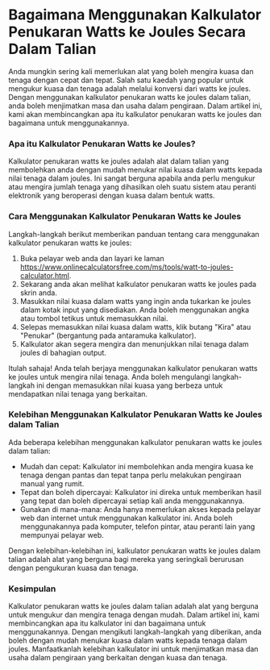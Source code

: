 Bagaimana Menggunakan Kalkulator Penukaran Watts ke Joules Secara Dalam Talian
==============================================================================

Anda mungkin sering kali memerlukan alat yang boleh mengira kuasa dan tenaga dengan cepat dan tepat. Salah satu kaedah yang popular untuk mengukur kuasa dan tenaga adalah melalui konversi dari watts ke joules. Dengan menggunakan kalkulator penukaran watts ke joules dalam talian, anda boleh menjimatkan masa dan usaha dalam pengiraan. Dalam artikel ini, kami akan membincangkan apa itu kalkulator penukaran watts ke joules dan bagaimana untuk menggunakannya.

### Apa itu Kalkulator Penukaran Watts ke Joules?

Kalkulator penukaran watts ke joules adalah alat dalam talian yang membolehkan anda dengan mudah menukar nilai kuasa dalam watts kepada nilai tenaga dalam joules. Ini sangat berguna apabila anda perlu mengukur atau mengira jumlah tenaga yang dihasilkan oleh suatu sistem atau peranti elektronik yang beroperasi dengan kuasa dalam bentuk watts.

### Cara Menggunakan Kalkulator Penukaran Watts ke Joules

Langkah-langkah berikut memberikan panduan tentang cara menggunakan kalkulator penukaran watts ke joules:

1. Buka pelayar web anda dan layari ke laman <https://www.onlinecalculatorsfree.com/ms/tools/watt-to-joules-calculator.html>.
2. Sekarang anda akan melihat kalkulator penukaran watts ke joules pada skrin anda.
3. Masukkan nilai kuasa dalam watts yang ingin anda tukarkan ke joules dalam kotak input yang disediakan. Anda boleh menggunakan angka atau tombol tetikus untuk memasukkan nilai.
4. Selepas memasukkan nilai kuasa dalam watts, klik butang "Kira" atau "Penukar" (bergantung pada antaramuka kalkulator).
5. Kalkulator akan segera mengira dan menunjukkan nilai tenaga dalam joules di bahagian output.

Itulah sahaja! Anda telah berjaya menggunakan kalkulator penukaran watts ke joules untuk mengira nilai tenaga. Anda boleh mengulangi langkah-langkah ini dengan memasukkan nilai kuasa yang berbeza untuk mendapatkan nilai tenaga yang berkaitan.

### Kelebihan Menggunakan Kalkulator Penukaran Watts ke Joules dalam Talian

Ada beberapa kelebihan menggunakan kalkulator penukaran watts ke joules dalam talian:

- Mudah dan cepat: Kalkulator ini membolehkan anda mengira kuasa ke tenaga dengan pantas dan tepat tanpa perlu melakukan pengiraan manual yang rumit.
- Tepat dan boleh dipercayai: Kalkulator ini direka untuk memberikan hasil yang tepat dan boleh dipercayai setiap kali anda menggunakannya.
- Gunakan di mana-mana: Anda hanya memerlukan akses kepada pelayar web dan internet untuk menggunakan kalkulator ini. Anda boleh menggunakannya pada komputer, telefon pintar, atau peranti lain yang mempunyai pelayar web.

Dengan kelebihan-kelebihan ini, kalkulator penukaran watts ke joules dalam talian adalah alat yang berguna bagi mereka yang seringkali berurusan dengan pengukuran kuasa dan tenaga.

### Kesimpulan

Kalkulator penukaran watts ke joules dalam talian adalah alat yang berguna untuk mengukur dan mengira tenaga dengan mudah. Dalam artikel ini, kami membincangkan apa itu kalkulator ini dan bagaimana untuk menggunakannya. Dengan mengikuti langkah-langkah yang diberikan, anda boleh dengan mudah menukar kuasa dalam watts kepada tenaga dalam joules. Manfaatkanlah kelebihan kalkulator ini untuk menjimatkan masa dan usaha dalam pengiraan yang berkaitan dengan kuasa dan tenaga.